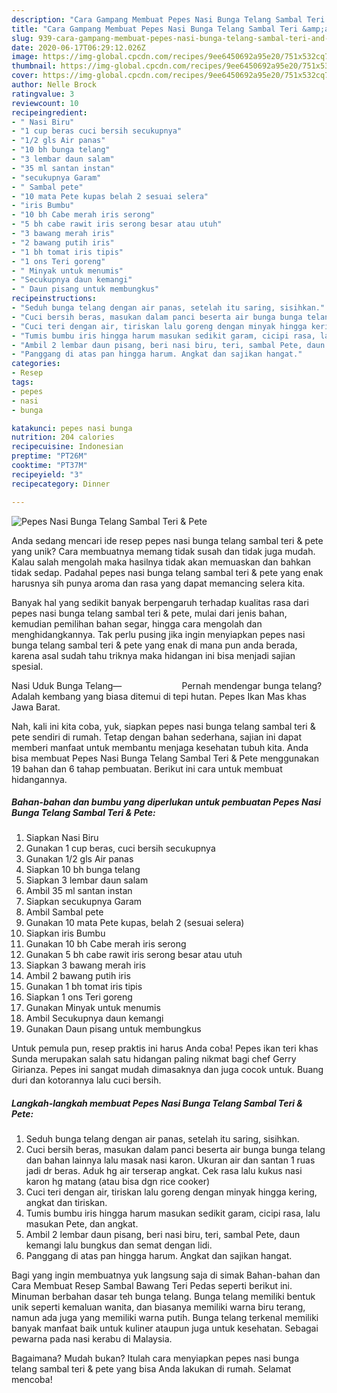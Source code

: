 ```yaml
---
description: "Cara Gampang Membuat Pepes Nasi Bunga Telang Sambal Teri &amp;amp; Pete yang Enak Banget"
title: "Cara Gampang Membuat Pepes Nasi Bunga Telang Sambal Teri &amp;amp; Pete yang Enak Banget"
slug: 939-cara-gampang-membuat-pepes-nasi-bunga-telang-sambal-teri-and-amp-pete-yang-enak-banget
date: 2020-06-17T06:29:12.026Z
image: https://img-global.cpcdn.com/recipes/9ee6450692a95e20/751x532cq70/pepes-nasi-bunga-telang-sambal-teri-pete-foto-resep-utama.jpg
thumbnail: https://img-global.cpcdn.com/recipes/9ee6450692a95e20/751x532cq70/pepes-nasi-bunga-telang-sambal-teri-pete-foto-resep-utama.jpg
cover: https://img-global.cpcdn.com/recipes/9ee6450692a95e20/751x532cq70/pepes-nasi-bunga-telang-sambal-teri-pete-foto-resep-utama.jpg
author: Nelle Brock
ratingvalue: 3
reviewcount: 10
recipeingredient:
- " Nasi Biru"
- "1 cup beras cuci bersih secukupnya"
- "1/2 gls Air panas"
- "10 bh bunga telang"
- "3 lembar daun salam"
- "35 ml santan instan"
- "secukupnya Garam"
- " Sambal pete"
- "10 mata Pete kupas belah 2 sesuai selera"
- "iris Bumbu"
- "10 bh Cabe merah iris serong"
- "5 bh cabe rawit iris serong besar atau utuh"
- "3 bawang merah iris"
- "2 bawang putih iris"
- "1 bh tomat iris tipis"
- "1 ons Teri goreng"
- " Minyak untuk menumis"
- "Secukupnya daun kemangi"
- " Daun pisang untuk membungkus"
recipeinstructions:
- "Seduh bunga telang dengan air panas, setelah itu saring, sisihkan."
- "Cuci bersih beras, masukan dalam panci beserta air bunga bunga telang dan bahan lainnya lalu masak nasi karon. Ukuran air dan santan 1 ruas jadi dr beras. Aduk hg air terserap angkat. Cek rasa lalu kukus nasi karon hg matang (atau bisa dgn rice cooker)"
- "Cuci teri dengan air, tiriskan lalu goreng dengan minyak hingga kering, angkat dan tiriskan."
- "Tumis bumbu iris hingga harum masukan sedikit garam, cicipi rasa, lalu masukan Pete, dan angkat."
- "Ambil 2 lembar daun pisang, beri nasi biru, teri, sambal Pete, daun kemangi lalu bungkus dan semat dengan lidi."
- "Panggang di atas pan hingga harum. Angkat dan sajikan hangat."
categories:
- Resep
tags:
- pepes
- nasi
- bunga

katakunci: pepes nasi bunga 
nutrition: 204 calories
recipecuisine: Indonesian
preptime: "PT26M"
cooktime: "PT37M"
recipeyield: "3"
recipecategory: Dinner

---
```



![Pepes Nasi Bunga Telang Sambal Teri &amp; Pete](https://img-global.cpcdn.com/recipes/9ee6450692a95e20/751x532cq70/pepes-nasi-bunga-telang-sambal-teri-pete-foto-resep-utama.jpg)

Anda sedang mencari ide resep pepes nasi bunga telang sambal teri &amp; pete yang unik? Cara membuatnya memang tidak susah dan tidak juga mudah. Kalau salah mengolah maka hasilnya tidak akan memuaskan dan bahkan tidak sedap. Padahal pepes nasi bunga telang sambal teri &amp; pete yang enak harusnya sih punya aroma dan rasa yang dapat memancing selera kita.

Banyak hal yang sedikit banyak berpengaruh terhadap kualitas rasa dari pepes nasi bunga telang sambal teri &amp; pete, mulai dari jenis bahan, kemudian pemilihan bahan segar, hingga cara mengolah dan menghidangkannya. Tak perlu pusing jika ingin menyiapkan pepes nasi bunga telang sambal teri &amp; pete yang enak di mana pun anda berada, karena asal sudah tahu triknya maka hidangan ini bisa menjadi sajian spesial.

Nasi Uduk Bunga Telang—⠀⠀⠀⠀⠀⠀⠀⠀⠀ Pernah mendengar bunga telang? Adalah kembang yang biasa ditemui di tepi hutan. Pepes Ikan Mas khas Jawa Barat.


Nah, kali ini kita coba, yuk, siapkan pepes nasi bunga telang sambal teri &amp; pete sendiri di rumah. Tetap dengan bahan sederhana, sajian ini dapat memberi manfaat untuk membantu menjaga kesehatan tubuh kita. Anda bisa membuat Pepes Nasi Bunga Telang Sambal Teri &amp; Pete menggunakan 19 bahan dan 6 tahap pembuatan. Berikut ini cara untuk membuat hidangannya.

<!--inarticleads1-->

##### Bahan-bahan dan bumbu yang diperlukan untuk pembuatan Pepes Nasi Bunga Telang Sambal Teri &amp; Pete:

1. Siapkan  Nasi Biru
1. Gunakan 1 cup beras, cuci bersih secukupnya
1. Gunakan 1/2 gls Air panas
1. Siapkan 10 bh bunga telang
1. Siapkan 3 lembar daun salam
1. Ambil 35 ml santan instan
1. Siapkan secukupnya Garam
1. Ambil  Sambal pete
1. Gunakan 10 mata Pete kupas, belah 2 (sesuai selera)
1. Siapkan iris Bumbu
1. Gunakan 10 bh Cabe merah iris serong
1. Gunakan 5 bh cabe rawit iris serong besar atau utuh
1. Siapkan 3 bawang merah iris
1. Ambil 2 bawang putih iris
1. Gunakan 1 bh tomat iris tipis
1. Siapkan 1 ons Teri goreng
1. Gunakan  Minyak untuk menumis
1. Ambil Secukupnya daun kemangi
1. Gunakan  Daun pisang untuk membungkus


Untuk pemula pun, resep praktis ini harus Anda coba! Pepes ikan teri khas Sunda merupakan salah satu hidangan paling nikmat bagi chef Gerry Girianza. Pepes ini sangat mudah dimasaknya dan juga cocok untuk. Buang duri dan kotorannya lalu cuci bersih. 

<!--inarticleads2-->

##### Langkah-langkah membuat Pepes Nasi Bunga Telang Sambal Teri &amp; Pete:

1. Seduh bunga telang dengan air panas, setelah itu saring, sisihkan.
1. Cuci bersih beras, masukan dalam panci beserta air bunga bunga telang dan bahan lainnya lalu masak nasi karon. Ukuran air dan santan 1 ruas jadi dr beras. Aduk hg air terserap angkat. Cek rasa lalu kukus nasi karon hg matang (atau bisa dgn rice cooker)
1. Cuci teri dengan air, tiriskan lalu goreng dengan minyak hingga kering, angkat dan tiriskan.
1. Tumis bumbu iris hingga harum masukan sedikit garam, cicipi rasa, lalu masukan Pete, dan angkat.
1. Ambil 2 lembar daun pisang, beri nasi biru, teri, sambal Pete, daun kemangi lalu bungkus dan semat dengan lidi.
1. Panggang di atas pan hingga harum. Angkat dan sajikan hangat.


Bagi yang ingin membuatnya yuk langsung saja di simak Bahan-bahan dan Cara Membuat Resep Sambal Bawang Teri Pedas seperti berikut ini. Minuman berbahan dasar teh bunga telang. Bunga telang memiliki bentuk unik seperti kemaluan wanita, dan biasanya memiliki warna biru terang, namun ada juga yang memiliki warna putih. Bunga telang terkenal memiliki banyak manfaat baik untuk kuliner ataupun juga untuk kesehatan. Sebagai pewarna pada nasi kerabu di Malaysia. 

Bagaimana? Mudah bukan? Itulah cara menyiapkan pepes nasi bunga telang sambal teri &amp; pete yang bisa Anda lakukan di rumah. Selamat mencoba!
